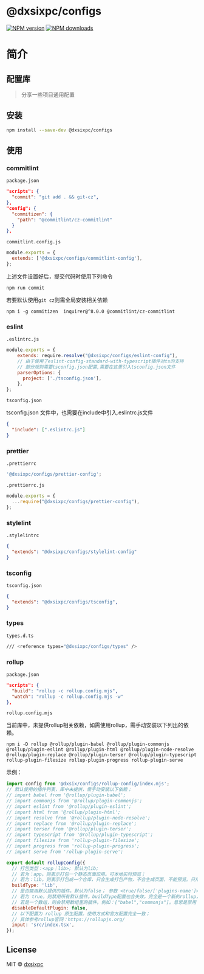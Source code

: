 # @dxsixpc/configs

[![NPM version](https://img.shields.io/npm/v/@dxsixpc/configs.svg?style=flat)](https://www.npmjs.com/package/@dxsixpc/configs)
[![NPM downloads](http://img.shields.io/npm/dm/@dxsixpc/configs.svg?style=flat)](https://www.npmjs.com/package/@dxsixpc/configs)

# 简介

## 配置库

> 分享一些项目通用配置



## 安装

```sh
npm install --save-dev @dxsixpc/configs
```


## 使用

### commitlint

`package.json`

```json
"scripts": {
  "commit": "git add . && git-cz",
},
"config": {
  "commitizen": {
    "path": "@commitlint/cz-commitlint"
  }
},
```

`commitlint.config.js`

```js
module.exports = {
  extends: ['@dxsixpc/configs/commitlint-config'],
};
```

上述文件设置好后，提交代码时使用下列命令

```shell
npm run commit
```


若要默认使用`git cz`则需全局安装相关依赖

```shell
npm i -g commitizen  inquirer@^8.0.0 @commitlint/cz-commitlint
```



### eslint

`.eslintrc.js`

```js
module.exports = {
    extends: require.resolve("@dxsixpc/configs/eslint-config"),
  	// 由于使用了eslint-config-standard-with-typescript插件对ts的支持
  	// 部分规则需要tsconfig.json配置,需要在这里引入tsconfig.json文件
    parserOptions: {
      project: ['./tsconfig.json'],
    },
};
```

`tsconfig.json`

tsconfig.json 文件中，也需要在include中引入.eslintrc.js文件
```json
{
  "include": [".eslintrc.js"]
}
```



### prettier

`.prettierrc`

```js
'@dxsixpc/configs/prettier-config';
```

`.prettierrc.js`

```js
module.exports = {
  ...require("@dxsixpc/configs/prettier-config"),
};
```



### stylelint

`.stylelintrc`

```json
{
  "extends": "@dxsixpc/configs/stylelint-config"
}
```



### tsconfig

`tsconfig.json`

```json
{
  "extends": "@dxsixpc/configs/tsconfig",
}
```



### types

`types.d.ts`

```bash
/// <reference types="@dxsixpc/configs/types" />
```



### rollup

`package.json`

```json
"scripts": {
  "build": "rollup -c rollup.config.mjs",
  "watch": "rollup -c rollup.config.mjs -w"
},
```

`rollup.config.mjs`

当前库中，未提供rollup相关依赖，如需使用rollup，需手动安装以下列出的依赖。

```shell
npm i -D rollup @rollup/plugin-babel @rollup/plugin-commonjs @rollup/plugin-eslint @rollup/plugin-html @rollup/plugin-node-resolve @rollup/plugin-replace @rollup/plugin-terser @rollup/plugin-typescript rollup-plugin-filesize rollup-plugin-progress rollup-plugin-serve
```

示例：

```js
import config from '@dxsix/configs/rollup-config/index.mjs';
// 默认使用的插件列表，库中未提供，需手动安装以下依赖；
// import babel from '@rollup/plugin-babel';
// import commonjs from '@rollup/plugin-commonjs';
// import eslint from '@rollup/plugin-eslint';
// import html from '@rollup/plugin-html';
// import resolve from '@rollup/plugin-node-resolve';
// import replace from '@rollup/plugin-replace';
// import terser from '@rollup/plugin-terser';
// import typescript from '@rollup/plugin-typescript';
// import filesize from 'rollup-plugin-filesize';
// import progress from 'rollup-plugin-progress';
// import serve from 'rollup-plugin-serve';

export default rollupConfig({
  // 打包类型：<app｜lib>; 默认为lib;
  // 若为：app。则表示打包一个静态页面应用。可本地实时预览；
  // 若为：lib。则表示打包成一个仓库，只会生成打包产物，不会生成页面，不能预览。只用来打包；
  buildType: 'lib',
  // 是否禁用默认提供的插件。默认为false； 参数 <true/false/['plugins-name']>
  // 若为 true。则禁用所有默认插件。buildType配置也会失效。完全是一个新的rollup，需要从头开始配置；
  // 若是一个数组，则会禁用数组里的插件。例如：["babel","commonjs"]。意思是禁用 babel和commonjs插件
  disableDefaultPlugin: false,
  // 以下配置为 rollup 原生配置。使用方式和官方配置完全一致；
  // 具体参考rollup官网：https://rollupjs.org/
  input: 'src/index.tsx',
});
```



## License

MIT © [dxsixpc](https://github.com/dxsixpc)

